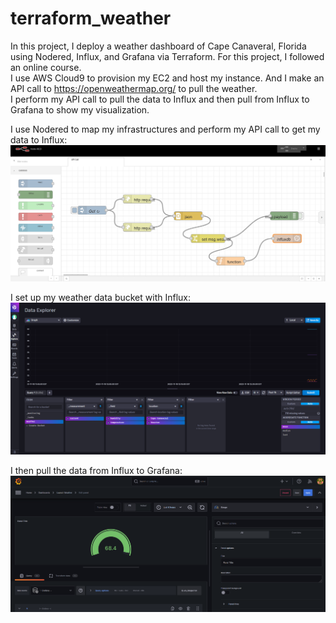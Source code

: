 # terraform_weather  
In this project, I deploy a weather dashboard of Cape Canaveral, Florida using Nodered, Influx, and Grafana via Terraform.  For this project, I followed an online course.  
I use AWS Cloud9 to provision my EC2 and host my instance. And I make an API call to https://openweathermap.org/ to pull the weather.  
I perform my API call to pull the data to Influx and then pull from Influx to Grafana to show my visualization.  
  
I use Nodered to map my infrastructures and perform my API call to get my data to Influx:
![Nodered](https://github.com/david125tran/terraform_weather/blob/master/images/nodered.png)  
  
I set up my weather data bucket with Influx:  
![Influx](https://github.com/david125tran/terraform_weather/blob/master/images/influxdb.png)  
  
I then pull the data from Influx to Grafana:
![Grafana](https://github.com/david125tran/terraform_weather/blob/master/images/grafana.png)  
